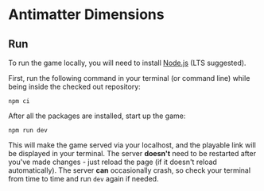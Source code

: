 # Antimatter Dimensions

## Run

To run the game locally, you will need to install
[Node.js](https://nodejs.org/) (LTS suggested).

First, run the following command in your terminal (or command line) while being
inside the checked out repository:

```
npm ci
```

After all the packages are installed, start up the game:

```
npm run dev
```

This will make the game served via your localhost, and the playable link will
be displayed in your terminal. The server **doesn't** need to be restarted
after you've made changes - just reload the page (if it doesn't reload automatically).
The server **can** occasionally crash, so check your terminal from time to time and run `dev`
again if needed.
